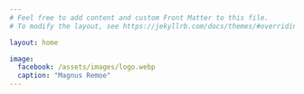```yaml
---
# Feel free to add content and custom Front Matter to this file.
# To modify the layout, see https://jekyllrb.com/docs/themes/#overriding-theme-defaults

layout: home

image:
  facebook: /assets/images/logo.webp
  caption: "Magnus Remoe"
---
```

